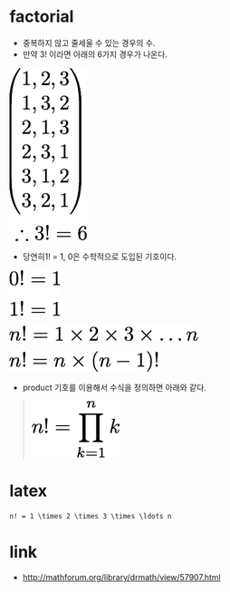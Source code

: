 # factorial
- 중복하지 않고 줄세울 수 있는 경우의 수.
- 만약 3! 이라면 아래의 6가지 경우가 나온다.

![alt factorial](https://raw.githubusercontent.com/khw7096/mathcode/master/images/factorial02.png)

- 당연히1! = 1, 0은 수학적으로 도입된 기호이다.

![alt factorial](https://raw.githubusercontent.com/khw7096/mathcode/master/images/factorial03.png)

![alt factorial](https://raw.githubusercontent.com/khw7096/mathcode/master/images/factorial01.png)

![alt factorial](https://raw.githubusercontent.com/khw7096/mathcode/master/images/factorial04.png)

- product 기호를 이용해서 수식을 정의하면 아래와 같다.

> ![alt factorial](https://raw.githubusercontent.com/khw7096/mathcode/master/images/factorial05.png)

# latex
```
n! = 1 \times 2 \times 3 \times \ldots n
```
# link
- http://mathforum.org/library/drmath/view/57907.html
